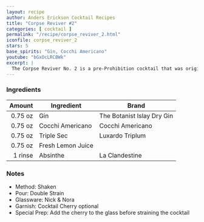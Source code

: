 ```yaml
---
layout: recipe
author: Anders Erickson Cocktail Recipes
title: "Corpse Reviver #2"
categories: [ cocktail ]
permalink: "/recipe/corpse_reviver_2.html"
iconfile: corpse_reviver_2
stars: 5
base_spirits: "Gin, Cocchi Americano"
youtube: "bGxOcLRCBWk"
excerpt: |
  The Corpse Reviver No. 2 is a pre-Prohibition cocktail that was originally consumed in the morning, but tastes delicious any time of the day.
---
```


### Ingredients

|  Amount | Ingredient        | Brand                      |
| ------: | ----------------- | -------------------------- |
| 0.75 oz | Gin               | The Botanist Islay Dry Gin |
| 0.75 oz | Cocchi Americano  | Cocchi Americano           |
| 0.75 oz | Triple Sec        | Luxardo Triplum            |
| 0.75 oz | Fresh Lemon Juice |
| 1 rinse | Absinthe          | La Clandestine             |

### Notes

- Method: Shaken
- Pour: Double Strain
- Glassware: Nick & Nora
- Garnish: Cocktail Cherry optional
- Special Prep: Add the cherry to the glass before straining the cocktail
